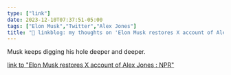 ```yaml
---
type: ["link"]
date: 2023-12-10T07:37:51-05:00
tags: ["Elon Musk","Twitter","Alex Jones"]
title: "🔗 linkblog: my thoughts on 'Elon Musk restores X account of Alex Jones : NPR'"
---
```

Musk keeps digging his hole deeper and deeper.

[link to "Elon Musk restores X account of Alex Jones : NPR"](https://www.npr.org/2023/12/10/1218431610/elon-musk-restores-x-account-of-conspiracy-theorist-alex-jones)

